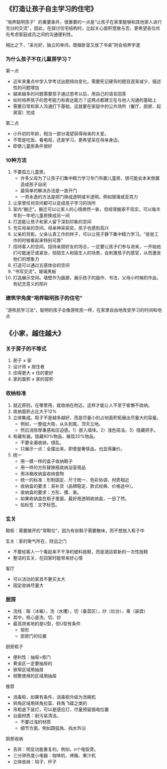 
## 《打造让孩子自主学习的住宅》


“培养聪明孩子〞的重要条件，很重要的一点是“让孩子在家里能够和其他家人进行充分的交流〞。因此，在探讨住宅结构时，比起关心面积宽敞与否，更希望各位优先考虑家庭成员之间的沟通便利性。

相比之下，“采光好，独立的单间，既做卧室又放了书桌”则会培养学渣


### 为什么孩子不在儿童房学习？

第一点
- 近年来重点中学入学考试出题倾向变化，需要死记硬背的题目逐渐减少，描述性的问题增加
- 越来越多的问题需要孩子通过思考以后，用自己的语言回答
- 如何培养孩子的思考能力和表达能力？这两点都建立在与他人沟通的基础上
- 需要日常和家人沟通打下基础，这就要在家庭中的公共场所（餐厅、厨房、起居室）完成

第二点
- 小升初的年龄，相当一部分渴望获得母亲的关爱。
- 不管是吃饭、看电视，还是学习，更希望呆在母亲身边。
- 即使儿童房条件很好


### 10种方法

1. 不要孤立儿童房。
    - 许多父母为了让孩子们集中精力学习专门布置儿童房，很可能会本末倒置造成孩子自闭
    - 最简单的解决办法是一直开门
    - 一劳永逸的方法是把门换成透明或半透明。例如玻璃或亚克力
2. 让家里任何空间都可以变成孩子学习的场所
3. 家内“搬迁”。搬迁可以让家人的心情焕然一新，但经常搬家不现实，可以每半年到一年吧儿童房换成另一间
4. 打造能让孩子和家人留下深刻印象的空间
5. 充实母亲的空间。母亲神采奕奕，孩子也感到高兴
6. 父亲的背影。父亲认真工作的样子，可以让孩子静下集中精力学习。“爸爸工作的时候看起来特别可靠”
7. 招待客人的空间。招待亲朋好友的场合，一定要让孩子们参与进来，一开始他们可能迷茫或紧张，但陌生人和陌生人的场景，会刺激孩子的感官，从而激发他们的想象力
8. 打造可以通过五感体会的空间
9. “书写交流”。玻璃黑板
10. 打造展示空间。墙壁作为画廊，展示孩子的画作、书法，父母小时候的作品，有纪念意义的照片


### 建筑学角度“培养聪明孩子的住宅”

“游牧民学习法”，聪明的孩子会像游牧民一样，在家里自由地改变学习的时间和地点


## 《小家，越住越大》

### 关于房子的不等式

1. 房子 ≠ 家
2. 设计师 ≠ 居住者
3. 住得更大 ≠ 住的更好
4. 家的面积 ≠ 家的容积


### 收纳标准

1. 就近原则。在哪里用，就收纳在附近。这样才能让人不至于偷懒不收纳。
2. 收纳面积占比大于12%
3. 立体集成。柜子不是越多越好，而是尽量小的占地面积拓展出尽量大的容量。
    - 例如，一整组大柜，从头到尾，顶天立地。
    - 然后消除厚重感和压迫感。1）嵌入墙体。2）浅色简洁。3）隐藏把手。
4. 有藏有漏。隐藏80%物品，展现20%物品。
    - 不要全漏收纳，很乱。
    - 只展示一点：全摆出来，即使是奢侈品，也显得廉价。
5. 统一
    - 用一模一样的盒子收纳鞋子
    - 用一样的方形替换瓶收纳浴室用品
    - 用冰箱收纳盒收纳食物
    - 统一的标准：形制固定、尺寸统一、色彩协调、材质相近
    - 收纳盒的要求：易补货（品牌稳定、款式经典、价格适中）。
    - 收纳盒的要求：方形、摞、美。
    - 如果收纳盒在柜子里面，最好用透明收纳盒，一目了然。
    - 贴标签：文字标签。


### 玄关

鞋柜：需要敞开的“常鞋位”，因为有些鞋子需要散味，而不想放入柜子中


玄关：家的聚气所在，财运之门
- 不要给客人一个看起来不干净的塑料拖鞋，而是酒店崭新的一次性拖鞋
- 整洁的玄关，在回家时能带来好心情


客厅
- 可以活动的家具不要买太大
- 固定收纳尽量大


### 厨房


- 流线：取（冰箱），洗（水槽），切（备菜区），炒（灶台），乘（装盘）
- 其中，核心是洗、切、炒
- 最高效省地的是U型，但U型有条件
    - 矩形
    - 厨房门的位置





厨房柜子
- 便利性：抽屉>柜门
- 黄金区一定要抽屉的
- 狭窄区域用抽屉
- 频繁使用的区域用抽屉


推荐
- 消毒柜，如果有条件，消毒柜升级为洗碗机
- 转角区域用转角拉篮、转角飞碟之类的
- 吊柜底下装灯，可以是感应灯，尽量预留插电位置
- 台面材质：耐污易清洁。
    - 不要过浅的材质
    - 细节方面，例如圆弧角、挡水外沿

厨房收纳
- 丢弃：明显功能重复的。例如，n个电饭煲。
- 三分钟热度小电器：咖啡机、烤箱、果汁机
- 立体收纳：钩子、杆子